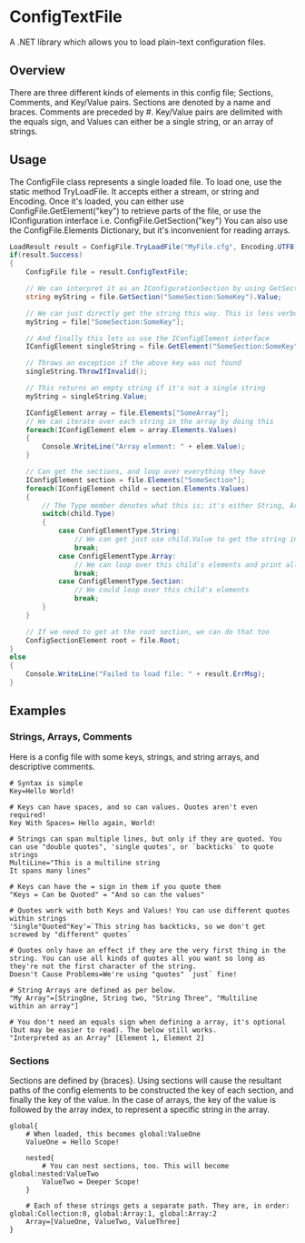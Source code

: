 # ConfigTextFile
A .NET library which allows you to load plain-text configuration files.

## Overview
There are three different kinds of elements in this config file; Sections, Comments, and Key/Value pairs.
Sections are denoted by a name and braces.
Comments are preceded by #.
Key/Value pairs are delimited with the equals sign, and Values can either be a single string, or an array of strings.

## Usage
The ConfigFile class represents a single loaded file. To load one, use the static method TryLoadFile. It accepts either a stream, or string and Encoding.
Once it's loaded, you can either use ConfigFile.GetElement("key") to retrieve parts of the file, or use the IConfiguration interface i.e. ConfigFile.GetSection("key")
You can also use the ConfigFile.Elements Dictionary, but it's inconvenient for reading arrays.

```csharp
LoadResult result = ConfigFile.TryLoadFile("MyFile.cfg", Encoding.UTF8);
if(result.Success)
{
	ConfigFile file = result.ConfigTextFile;

	// We can interpret it as an IConfigurationSection by using GetSection
	string myString = file.GetSection("SomeSection:SomeKey").Value;

	// We can just directly get the string this way. This is less verbose, but throws exceptions when keys are not found or are not a single string
	myString = file["SomeSection:SomeKey"];

	// And finally this lets us use the IConfigElement interface
	IConfigElement singleString = file.GetElement("SomeSection:SomeKey");

	// Throws an exception if the above key was not found
	singleString.ThrowIfInvalid();

	// This returns an empty string if it's not a single string
	myString = singleString.Value;

	IConfigElement array = file.Elements["SomeArray"];
	// We can iterate over each string in the array by doing this
	foreach(IConfigElement elem = array.Elements.Values)
	{
		Console.WriteLine("Array element: " + elem.Value);
	}

	// Can get the sections, and loop over everything they have
	IConfigElement section = file.Elements["SomeSection"];
	foreach(IConfigElement child = section.Elements.Values)
	{
		// The Type member denotes what this is; it's either String, Array, or Section. Types of Invalid are only returned by GetSection or GetElement, so we don't need to worry about that here.
		switch(child.Type)
		{
			case ConfigElementType.String:
				// We can get just use child.Value to get the string in this case
				break;
			case ConfigElementType.Array:
				// We can loop over this child's elements and print all the strings, say
				break;
			case ConfigElementType.Section:
				// We could loop over this child's elements
				break;
		}
	}

	// If we need to get at the root section, we can do that too
	ConfigSectionElement root = file.Root;
}
else
{
	Console.WriteLine("Failed to load file: " + result.ErrMsg);
}
```

## Examples
### Strings, Arrays, Comments
Here is a config file with some keys, strings, and string arrays, and descriptive comments.

```
# Syntax is simple
Key=Hello World!

# Keys can have spaces, and so can values. Quotes aren't even required!
Key With Spaces= Hello again, World!

# Strings can span multiple lines, but only if they are quoted. You can use "double quotes", 'single quotes', or `backticks` to quote strings
MultiLine="This is a multiline string
It spans many lines"

# Keys can have the = sign in them if you quote them
"Keys = Can be Quoted" = "And so can the values"

# Quotes work with both Keys and Values! You can use different quotes within strings
'Single"Quoted"Key'=`This string has backticks, so we don't get screwed by "different" quotes`

# Quotes only have an effect if they are the very first thing in the string. You can use all kinds of quotes all you want so long as they're not the first character of the string.
Doesn't Cause Problems=We're using "quotes" `just` fine!

# String Arrays are defined as per below.
"My Array"=[StringOne, String two, "String Three", "Multiline
within an array"]

# You don't need an equals sign when defining a array, it's optional (but may be easier to read). The below still works.
"Interpreted as an Array" [Element 1, Element 2]
```

### Sections
Sections are defined by {braces}. Using sections will cause the resultant paths of the config elements to be constructed the key of each section, and finally the key of the value. In the case of arrays, the key of the value is followed by the array index, to represent a specific string in the array.

```
global{
	# When loaded, this becomes global:ValueOne
	ValueOne = Hello Scope!

	nested{
		# You can nest sections, too. This will become global:nested:ValueTwo
		ValueTwo = Deeper Scope!
	}
	
	# Each of these strings gets a separate path. They are, in order: global:Collection:0, global:Array:1, global:Array:2
	Array=[ValueOne, ValueTwo, ValueThree]
}
```